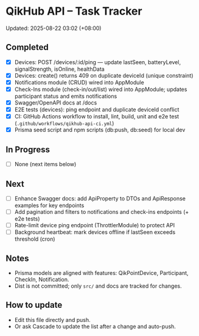 # QikHub API – Task Tracker

Updated: 2025-08-22 03:02 (+08:00)

## Completed
- [x] Devices: POST /devices/:id/ping — update lastSeen, batteryLevel, signalStrength, isOnline, healthData
- [x] Devices: create() returns 409 on duplicate deviceId (unique constraint)
- [x] Notifications module (CRUD) wired into AppModule
- [x] Check-Ins module (check-in/out/list) wired into AppModule; updates participant status and emits notifications
- [x] Swagger/OpenAPI docs at /docs
- [x] E2E tests (devices): ping endpoint and duplicate deviceId conflict
- [x] CI: GitHub Actions workflow to install, lint, build, unit and e2e test (`.github/workflows/qikhub-api-ci.yml`)
- [x] Prisma seed script and npm scripts (db:push, db:seed) for local dev

## In Progress
- [ ] None (next items below)

## Next
- [ ] Enhance Swagger docs: add ApiProperty to DTOs and ApiResponse examples for key endpoints
- [ ] Add pagination and filters to notifications and check-ins endpoints (+ e2e tests)
- [ ] Rate-limit device ping endpoint (ThrottlerModule) to protect API
- [ ] Background heartbeat: mark devices offline if lastSeen exceeds threshold (cron)

## Notes
- Prisma models are aligned with features: QikPointDevice, Participant, CheckIn, Notification.
- Dist is not committed; only `src/` and docs are tracked for changes.

## How to update
- Edit this file directly and push.
- Or ask Cascade to update the list after a change and auto-push.
